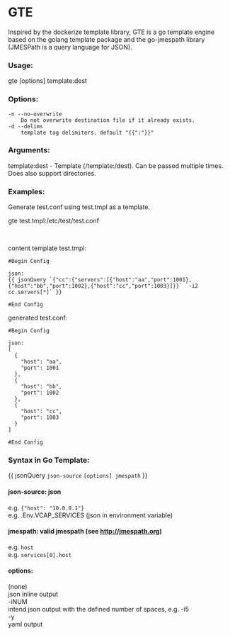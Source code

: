 # GTE
Inspired by the dockerize template library, GTE is a go template engine based on the golang template package and the go-jmespath library (JMESPath is a query language for JSON). 

### Usage:
gte [options] template:dest

### Options:
	-n --no-overwrite
        Do not overwrite destination file if it already exists.
	-d --delims
        template tag delimiters. default "{{":"}}"
### Arguments:
  template:dest - Template (/template:/dest). Can be passed multiple times. Does also support directories.

### Examples:
  
Generate test.conf using test.tmpl as a template.
   
   gte test.tmpl:/etc/test/test.conf

<br>

 content template test.tmpl:
 ```
 #Begin Config
 
 json:
 {{ jsonQuery `{"cc":{"servers":[{"host":"aa","port":1001},{"host":"bb","port":1002},{"host":"cc","port":1003}]}}` `-i2 cc.servers[*]` }}
 
#End Config
``` 
generated test.conf:
```
#Begin Config

json:
[
  {
    "host": "aa",
    "port": 1001
  },
  {
    "host": "bb",
    "port": 1002
  },
  {
    "host": "cc",
    "port": 1003
  }
] 

#End Config
```

### Syntax in Go Template:
{{ jsonQuery `json-source` `[options] jmespath` }} 

#### json-source: json 
  e.g. `{"host": "10.0.0.1"}`
<br>
  e.g. .Env.VCAP_SERVICES (json in environment variable)
  
#### jmespath: valid jmespath (see http://jmespath.org)
  e.g. `host`
<br>
  e.g. `services[0].host`
  
#### options:
  (none)
<br>
      json inline output
<br>
  -iNUM 
<br>
      intend json output with the defined number of spaces, e.g. -i5
<br>
  -y
<br>
      yaml output
